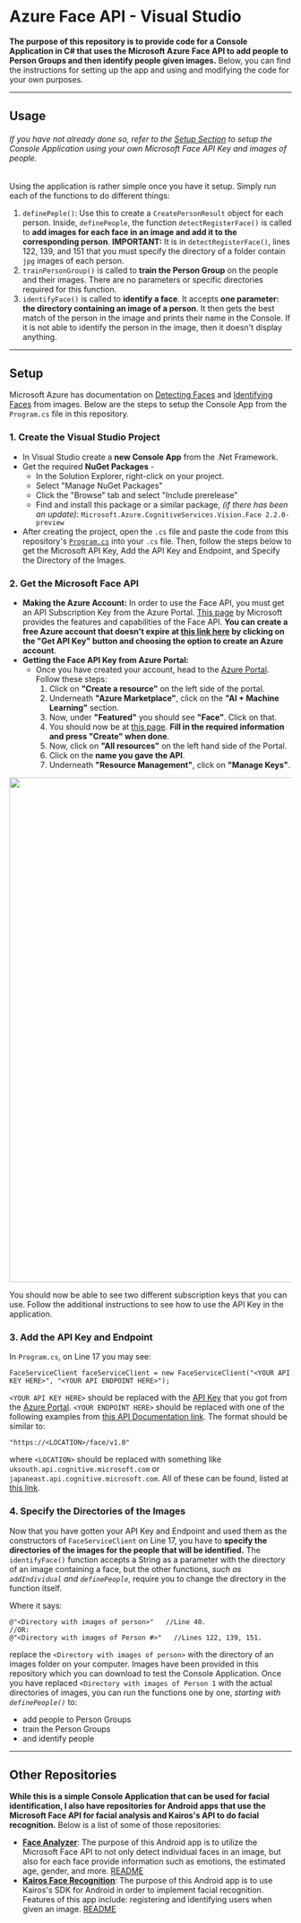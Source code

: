 # Azure Face API - Visual Studio
**The purpose of this repository is to provide code for a Console Application in C# that uses the Microsoft Azure Face API to add people to Person Groups and then identify people given images.** Below, you can find the instructions for setting up the app and using and modifying the code for your own purposes.

-----
## Usage
###### If you have not already done so, refer to the [Setup Section](#setup) to setup the Console Application using your own Microsoft Face API Key and images of people. 
Using the application is rather simple once you have it setup. Simply run each of the functions to do different things:
1. `definePeple()`: Use this to create a `CreatePersonResult` object for each person. Inside, `definePeople`, the function `detectRegisterFace()` is called to **add images for each face in an image and add it to the corresponding person**. **IMPORTANT:** It is in `detectRegisterFace()`, lines 122, 139, and 151 that you must specify the directory of a folder contain `jpg` images of each person. 
2. `trainPersonGroup()` is called to **train the Person Group** on the people and their images. There are no parameters or specific directories required for this function.
3. `identifyFace()` is called to **identify a face**. It accepts **one parameter: the directory containing an image of a person**. It then gets the best match of the person in the image and prints their name in the Console. If it is not able to identify the person in the image, then it doesn't display anything.


-----

## Setup 
Microsoft Azure has documentation on [Detecting Faces](https://docs.microsoft.com/en-us/azure/cognitive-services/face/quickstarts/csharp-detect-sdk) and [Identifying Faces](https://docs.microsoft.com/en-us/azure/cognitive-services/face/face-api-how-to-topics/howtoidentifyfacesinimage) from images. Below are the steps to setup the Console App from the `Program.cs` file in this repository.
### 1. Create the Visual Studio Project
  * In Visual Studio create a **new Console App** from the .Net Framework. 
  * Get the required **NuGet Packages** - 
     * In the Solution Explorer, right-click on your project. 
     * Select "Manage NuGet Packages"
     * Click the "Browse" tab and select "Include prerelease"
     * Find and install this package or a similar package, *(if there has been an update)*: `Microsoft.Azure.CognitiveServices.Vision.Face 2.2.0-preview`
  * After creating the project, open the `.cs` file and paste the code from this repository's [`Program.cs`](https://github.com/ishaanjav/Azure_Face_API_-_Visual_Studio/blob/master/Program.cs) into your `.cs` file. Then, follow the steps below to get the Microsoft API Key, Add the API Key and Endpoint, and Specify the Directory of the Images.
     
### 2. Get the Microsoft Face API
  * **Making the Azure Account:**
In order to use the Face API, you must get an API Subscription Key from the Azure Portal. [This page](https://azure.microsoft.com/en-us/services/cognitive-services/face/) by Microsoft provides the features and capabilities of the Face API. **You can create a free Azure account that doesn't expire at [this link here](https://azure.microsoft.com/en-us/try/cognitive-services/?api=face-api) by clicking on the "Get API Key" button and choosing the option to create an Azure account**. 
  * **Getting the Face API Key from Azure Portal:**
     * Once you have created your account, head to the [Azure Portal](https://portal.azure.com/#home). Follow these steps:
        1. Click on **"Create a resource"** on the left side of the portal.
        2. Underneath **"Azure Marketplace"**, click on the **"AI + Machine Learning"** section. 
        3. Now, under **"Featured"** you should see **"Face"**. Click on that.
        4. You should now be at [this page](https://portal.azure.com/#create/Microsoft.CognitiveServicesFace). **Fill in the required information and press "Create" when done**.
        5. Now, click on **"All resources"** on the left hand side of the Portal.
        6. Click on the **name you gave the API**.
        7. Underneath **"Resource Management"**, click on **"Manage Keys"**.

<p align="center">
  <img width="900" src="https://github.com/ishaanjav/Face_Analyzer/blob/master/Azure-FaceAPI%20Key.PNG">
</p>

You should now be able to see two different subscription keys that you can use. Follow the additional instructions to see how to use the API Key in the application.

### 3. Add the API Key and Endpoint
In `Program.cs`, on Line 17 you may see:

    FaceServiceClient faceServiceClient = new FaceServiceClient("<YOUR API KEY HERE>", "<YOUR API ENDPOINT HERE>");
`<YOUR API KEY HERE>` should be replaced with the [API Key](#get-the-microsoft-face-api) that you got from the [Azure Portal](https://portal.azure.com/#home). `<YOUR ENDPOINT HERE>` should be replaced with one of the following examples from [this API Documentation link](https://westus.dev.cognitive.microsoft.com/docs/services/563879b61984550e40cbbe8d/operations/563879b61984550f30395236). The format should be similar to: 
  
    "https://<LOCATION>/face/v1.0"
  
where `<LOCATION>` should be replaced with something like `uksouth.api.cognitive.microsoft.com` or `japaneast.api.cognitive.microsoft.com`. All of these can be found, listed at [this link](https://westus.dev.cognitive.microsoft.com/docs/services/563879b61984550e40cbbe8d/operations/563879b61984550f30395236).

### 4. Specify the Directories of the Images
Now that you have gotten your API Key and Endpoint and used them as the constructors of `FaceServiceClient` on Line 17, you have to **specify the directories of the images for the people that will be identified.** The `identifyFace()` function accepts a String as a parameter with the directory of an image containing a face, but the other functions, *such as `addIndividual` and `definePeople`*, require you to change the directory in the function itself. 

Where it says:

    @"<Directory with images of person>"   //Line 40.
    //OR:
    @"<Directory with images of Person #>"   //Lines 122, 139, 151.
replace the `<Directory with images of person>` with the directory of an images folder on your computer. Images have been provided in this repository which you can download to test the Console Application. Once you have replaced `<Directory with images of Person 1` with the actual directories of images, you can run the functions one by one, *starting with `definePeople()`* to:
- add people to Person Groups
- train the Person Groups
- and identify people

-----
## Other Repositories
**While this is a simple Console Application that can be used for facial identification, I also have repositories for Android apps that use the Microsoft Face API for facial analysis and Kairos's API to do facial recognition.** Below is a list of some of those repositories:

- [**Face Analyzer**](https://github.com/ishaanjav/Face_Analyzer): The purpose of this Android app is to utilize the Microsoft Face API to not only detect individual faces in an image, but also for each face provide information such as emotions, the estimated age, gender, and more. [README](https://github.com/ishaanjav/Face_Analyzer/blob/master/README.md)
- [**Kairos Face Recognition**](https://github.com/ishaanjav/Kairos_Face_Recognition): The purpose of this Android app is to use Kairos's SDK for Android in order to implement facial recognition. Features of this app include: registering and identifying users when given an image. [README](https://github.com/ishaanjav/Kairos_Face_Recognition/blob/master/README.md)

